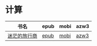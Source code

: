 # 计算

| 书名 | epub | mobi | azw3 |
| --- | --- | --- | --- |
| [迷茫的旅行商](http://ct.dalanmei.com/f/31084289-571916764-ed0d3c) | [epub](http://ct.dalanmei.com/f/31084289-571916764-ed0d3c) | [mobi](http://ct.dalanmei.com/f/31084289-571558284-a31384) | [azw3](http://ct.dalanmei.com/f/31084289-572203918-2a6e12) |
